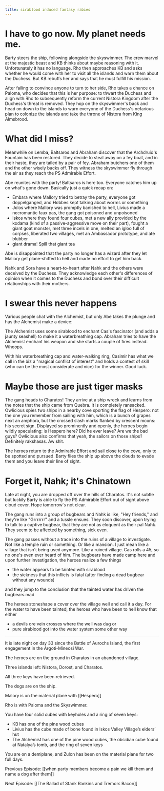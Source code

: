 ```yaml
---
title: sirablood induced fantasy rabies
---
```


# I have to go now. My planet needs me.

Barty steers the ship, following alongside the skyswimmer. The crew marvel at the majestic beast and KB thinks about maybe reasoning with it. Unfortunately it has no language. Rho then approaches KB and asks whether he would come with her to visit all the islands and warn them about the Duchess. But KB rebuffs her and says that he must fulfill his mission. 

After failing to convince anyone to turn to her side, Rho takes a chance on Paloma, who decides that this is her purpose: to thwart the Duchess and align with Rho to subsequently reform the current Nistora Kingdom after the Duchess's threat is removed. They hop on the skyswimmer's back and head on down to the islands to warn everyone of the Duchess's nefarious plan to colonize the islands and take the throne of Nistora from King Almsbrood. 

# What did I miss?

Meanwhile on Lemba, Baltsaros and Abraham discover that the Archdruid's Fountain has been restored. They decide to steal away on a fey boat, and in their haste, they are tailed by a pair of fey. Abraham butchers one of them and the other wisely backs off. They witness the skyswimmer fly through the air as they reach the PS Admirable Effort. 

Abe reunites with the party! Baltsaros is here too. Everyone catches him up on what's gone down. Basically just a quick recap on:

- Embara where Mallory tried to betray the party, everyone got doppelganged, and Hobbes kept talking about worms or something
- Jolos where Mallory was promptly banished to hell, Livius made a necromantic faux pas, the gang got poisoned and unpoisoned
- Iskos where they found four cubes, met a new ally provided by the kodama (kind of a passive-aggressive move on their part), fought a giant goat monster, met three incels in one, melted an igloo full of corpses, liberated two villages, met an Ambassador prototype, and ate blubber
- giant drama! Spill that giant tea

Abe is disappointed that the party no longer has a wizard after they let Mallory get plane-shifted to hell and made no effort to get him back.

Nahk and Sora have a heart-to-heart after Nahk and the others were deceived by the Duchess. They acknowledge each other's differences of opinion when it comes to the Duchess and bond over their difficult relationships with their mothers. 

# I swear this never happens

Various people chat with the Alchemist, but only Abe takes the plunge and has the Alchemist make a device: 

The Alchemist uses some sirablood to enchant Cas's fascinator (and adds a jaunty seashell) to make it a waterbreathing cap. Abraham tries to have the Alchemist enchant his weapon and she starts a couple of fires instead. Whoops. 

With his waterbreathing cap and water-walking ring, Casimir has what we call in the biz a "magical conflict of interest" and holds a contest of skill (who can be the most considerate and nice) for the winner. Good luck.

# Maybe those are just tiger masks

The gang heads to Charatos! They arrive at a ship wreck and learns from the notes that the ship came from Quebra. It is completely ransacked. Owlicious spies two ships in a nearby cove sporting the flag of Hespero: not the one you remember from sailing with him, which is a bunch of grapes next an amphora, but the crossed slash marks flanked by crescent moons: his secret sign. Displayed so prominently and openly, the heroes begin wildly speculating: is Hespero here? Did he ever leave? Are we the bad guys? Owlicious also confirms that yeah, the sailors on those ships? Definitely rakshasas. Aw shit. 

The heroes return to the Admirable Effort and sail close to the cove, only to be spotted and pursued. Barty flies the ship up above the clouds to evade them and you leave their line of sight. 

# Forget it, Nahk; it's Chinatown

Late at night, you are dropped off over the hills of Charatos. It's not subtle but luckily Barty is able to fly the PS Admirable Effort out of sight above cloud cover. Hope tomorrow's not clear. 

The gang runs into a group of bugbears and Nahk is like, "Hey friends," and they're like "Grrrrrrr" and a tussle ensues. They soon discover, upon trying to talk to a captive bugbear, that they are not as eloquent as their pal Nahk. They seem to be affected by something, sick even. 

The gang passes without a trace into the ruins of a village to investigate. Not like a temple ruin or something. Or like a mansion. I just mean like a village that isn't being used anymore. Like a ruined village. Cas rolls a 45, so no one's even ever heard of him. The bugbears have made camp here and upon further investigation, the heroes realize a few things

- the water appears to be tainted with sirablood
- the sickness that this inflicts is fatal (after finding a dead bugbear without any wounds)

and they jump to the conclusion that the tainted water has driven the bugbears mad. 

The heroes stoneshape a cover over the village well and call it a day. For the water to have been tainted, the heroes who have been to hell know that either

- a devils ore vein crosses where the well was dug or
- pure sirablood got into the water system some other way

---

It is late night on day 33 since the Battle of Aurochs Island, the first engagement in the Argoti-Mineosi War.

The heroes are on the ground in Charatos in an abandoned village. 

Three islands left: Nistora, Dorost, and Charatos.

All three keys have been retrieved. 

The dogs are on the ship.

Malory is on the material plane with [[Hespero]]

Rho is with Paloma and the Skyswimmer.

You have four solid cubes with keyholes and a ring of seven keys:

-   KB has one of the pine wood cubes
-   Livius has the cube made of bone found in Iskos Valley Village’s elders’ hut
-   The Alchemist has one of the pine wood cubes, the obsidian cube found at Natalya’s tomb, and the ring of seven keys

You are on a demiplane, and Zulon has been on the material plane for two full days.

Previous Episode: [[when party members become a pain we kill them and name a dog after them]]

Next Episode: [[The Ballad of Stank Rankins and Tremors Bacon]]